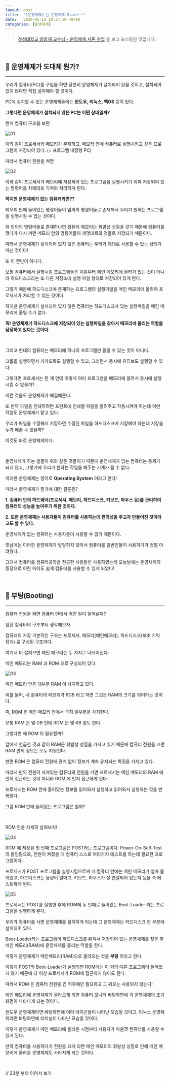 ```yaml
---
layout: post
title:  "[운영체제] 🐶 운영체제 Start~~"
date:   2020-05-12 18:34:10 +0700
categories: [운영체제]
---
```


> [경성대학교 양희재 교수님 - 운영체제 서론 수업](http://www.kocw.net/home/cview.do?lid=31dfd5c232f54591) 을 보고 포스팅한 것입니다.

<br>

## 🐶 운영체제가 도대체 뭔가?
---

우리가 컴퓨터(PC)를 구입을 하면 당연히 운영체제가 설치되어 있을 것이고, 설치되어 있지 않다면 직접 설치해야 할 것이다.

PC에 설치할 수 있는 운영체제들에는 __윈도우, 리눅스, 맥OS__ 등이 있다.

__그렇다면 운영체제가 설치되지 않은 PC는 어떤 상태일까?__

먼저 컴퓨터 구조를 보면

![01](https://user-images.githubusercontent.com/31889335/81660010-3afd8880-9475-11ea-97f6-d15fbf2ad07c.PNG)

이와 같이 프로세서와 메모리가 존재하고, 메모리 안에 컴퓨터로 실행시키고 싶은 프로그램이 저장되어 있다. (= 프로그램 내장형 PC)

따라서 컴퓨터 전원을 켜면 

![02](https://user-images.githubusercontent.com/31889335/81660747-18b83a80-9476-11ea-9380-9927808859f8.PNG)

이와 같이 프로세서가 메모리에 저장되어 있는 프로그램을 실행시키기 위해 저장되어 있는 명령어를 차례대로 가져와 처리하게 된다.

__하지만 운영체제가 없는 컴퓨터라면??__

메모리 안에 들어있는 명령어들이 임의의 명령어들로 존재해서 우리가 원하는 프로그램을 실행시킬 수 없는 것이다.

왜 임의의 명령어들로 존재하냐면 컴퓨터 메모리는 휘발성 성질을 갖기 때문에 컴퓨터를 껐다가 다시 켜면 메모리 안의 명령어들이 제멋대로의 것들로 저장되기 때문이다.

따라서 운영체제가 설치되어 있지 않은 컴퓨터는 우리가 제대로 사용할 수 있는 상태가 아닌 것이다!

또 이 뿐만이 아니다.

보통 컴퓨터에서 실행시킬 프로그램들은 처음부터 메인 메모리에 올라가 있는 것이 아니라 하드디스크라는 또 다른 저장소에 실행 파일 형태로 저장되어 있게 된다.

그렇기 때문에 하드디스크에 존재하는 프로그램의 실행파일을 메인 메모리에 올려야 프로세서가 처리할 수 있는 것이다.

하지만 운영체제가 설치되어 있지 않은 컴퓨터는 하드디스크에 있는 실행파일을 메인 메모리에 올릴 수가 없다.

__즉! 운영체제가 하드디스크에 저장되어 있는 실행파일을 찾아서 메모리에 올리는 역할을 담당하고 있다는 것이다.__

<br>

그리고 현대의 컴퓨터는 메모리에 하나의 프로그램만 올릴 수 있는 것이 아니다.

크롬을 실행하면서 카카오톡도 실행할 수 있고, 그러면서 동시에 유튜브도 실행할 수 있다.

그렇다면 프로세서는 한 개 인데 어떻게 여러 프로그램을 메모리에 올려서 동시에 실행시킬 수 있을까?

이런 것들도 운영체제가 해결해준다.

또 만약 파일을 인쇄하려면 프린트에 인쇄할 파일을 알려주고 작동시켜야 하는데 이런 작업도 운영체제가 맡고 있다.

우리가 파일을 수정해서 저장하면 수정된 파일을 하드디스크에 저장해야 하는데 저장을 누가 해줄 수 있을까?

이것도 바로 운영체제이다.

<br>

운영체제가 하는 일들이 위와 같은 것들이기 때문에 운영체제가 없는 컴퓨터는 통제가 되지 않고, 그렇기에 우리가 원하는 작업을 해주는 기계가 될 수 없다.

이러한 운영체제는 영어로 __Operating System__ 이라고 한다!

따라서 운영체제가 뭔가에 대한 결론은?

__1. 컴퓨터 안의 하드웨어(프로세서, 메모리, 하드디스크, 키보드, 마우스 등)를 관리하여 컴퓨터의 성능을 높여주기 위한 것이다.__

__2. 또한 운영체제는 사용자들이 컴퓨터를 사용하는데 편의성을 주고자 만들어진 것이라고도 할 수 있다.__

운영체제가 없는 컴퓨터는 사용자들이 사용할 수 없기 때문이다.

옛날에는 이러한 운영체제가 발달하지 않아서 컴퓨터를 일반인들이 사용하기가 정말 어려웠다.

그래서 컴퓨터를 컴퓨터공학을 전공한 사람들만 사용하였는데 오늘날에는 운영체제의 등장으로 어린 아이도 쉽게 컴퓨터를 사용할 수 있게 되었다!

<br>

## 🐶 부팅(Booting)
---

컴퓨터 전원을 켜면 컴퓨터 안에서 어떤 일이 일어날까?

일단 컴퓨터의 구조부터 생각해보자.

컴퓨터의 가장 기본적인 구조는 프로세서, 메모리(메인메모리), 하드디스크(보조 기억 장치) 로 구성된 구조이다.

여기서 더 살펴보면 메인 메모리는 두 가지로 나뉘어진다.

메인 메모리는 RAM 과 ROM 으로 구성되어 있다.

![03](https://user-images.githubusercontent.com/31889335/82292975-bebff380-99e6-11ea-93b4-b5a50519859c.PNG)

메인 메모리 안은 대부분 RAM 이 차지하고 있다.

예를 들어, 내 컴퓨터의 메모리가 8GB 라고 하면 그것은 RAM의 크기를 의미하는 것이다.

즉, ROM 은 메인 메모리 안에서 극히 일부분을 차지한다. 

보통 RAM 은 몇 GB 인데 ROM 은 몇 KB 정도 한다.

그렇다면 왜 ROM 이 필요할까?

앞에서 언급한 것과 같이 RAM은 휘발성 성질을 가지고 있기 때문에 컴퓨터 전원을 끄면 RAM 안의 정보는 모두 지워진다.

반면 ROM 은 컴퓨터 전원에 관계 없이 정보가 계속 유지되는 특징을 가지고 있다. 

따라서 만약 전원이 꺼져있는 컴퓨터의 전원을 키면 프로세서는 메인 메모리의 RAM 에 먼저 접근하는 것이 아니라 ROM 에 먼저 접근하게 된다.

프로세서는 ROM 안에 들어있는 정보를 읽어와서 실행하고 읽어와서 실행하는 것을 반복한다.

그럼 ROM 안에 들어있는 프로그램은 뭘까?

<br>

ROM 안을 자세히 살펴보자!

![04](https://user-images.githubusercontent.com/31889335/82294016-6a1d7800-99e8-11ea-8cfe-b10b7f9f9f89.PNG)

ROM 에 저장된 첫 번째 프로그램은 POST라는 프로그램이다. Power-On-Self-Test의 줄임말으로, 전원이 켜졌을 때 컴퓨터 스스로 여러가지 테스트를 하는데 필요한 프로그램이다.

프로세서가 POST 프로그램을 실행시킴으로써 내 컴퓨터 안에는 메인 메모리가 얼마 들어있고, 하드디스크는 용량이 얼마고, 키보드, 마우스가 잘 연결되어 있는지 등을 쭉 테스트하게 된다.

![05](https://user-images.githubusercontent.com/31889335/82294286-dac49480-99e8-11ea-8b8c-a22939042cb6.PNG)

프로세서는 POST를 실행한 후에 ROM에 두 번째로 들어있는 Boot-Loader 라는 프로그램을 실행하게 된다.

우리가 컴퓨터를 사면 운영체제를 설치하게 되는데 그 운영체제는 하드디스크 한 부분에 설치되어 있다.

Boot-Loader라는 프로그램이 하드디스크를 뒤져서 저장되어 있는 운영체제를 찾은 후 메인 메모리(RAM)에 운영체제를 올리는 역할을 한다.

이렇게 운영체제가 메인메모리(RAM)으로 올라오는 것을 __부팅__ 이라고 한다.

이렇게 POST와 Boot-Loader가 실행되면 ROM에는 이 외의 다른 프로그램이 들어있지 않기 때문에 더 이상 프로세서가 ROM에 접근하지 않아도 된다.

따라서 ROM 은 컴퓨터 전원을 킨 직후에만 필요하고 그 뒤로는 사용되지 않는다!

메인 메모리에 운영체제가 올라오게 되면 컴퓨터 모니터 바탕화면에 각 운영체제의 초기화면이 나타나게 되는 것이다.

윈도우 운영체제라면 바탕화면에 여러 아이콘들이 나타난 모습일 것이고, 리눅스 운영체제라면 바탕화면에 터미널이 나타난 모습일 것이다.

이렇게 운영체제가 메인 메모리에 올라온 시점부터 사용자가 마음껏 컴퓨터를 사용할 수 있게 된다.

만약 컴퓨터를 사용하다가 전원을 끄게 되면 메인 메모리의 휘발성 성질로 인해 메인 메모리에 올라온 운영체제도 사라지게 되는 것이다.

<br>

// 23분 부터 이어서 보기

